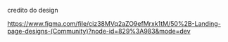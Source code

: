 credito do design

https://www.figma.com/file/ciz38MVq2aZO9efMrxk1tM/50%2B-Landing-page-designs-(Community)?node-id=829%3A983&mode=dev